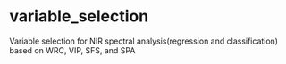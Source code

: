# variable_selection
Variable selection for NIR spectral analysis(regression and classification) based on WRC, VIP, SFS, and SPA
